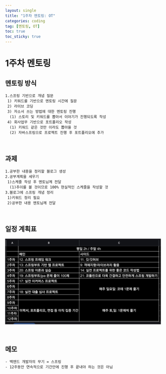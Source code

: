 ```yaml
---
layout: single
title: "1주차 멘토링: OT"
categories: coding
tag: [멘토링, OT]
toc: true
toc_sticky: true 
---
```

# 1주차 멘토링

## 멘토링 방식
```
1.스프링 기반으로 개념 질문
 1) 키워드를 기반으로 멘토링 시간에 질문
 2) 라이브 코딩
 3) 자소서 쓰는 방법에 대한 멘토링 진행
  (1) 스토리 및 키워드를 뽑아서 이야기가 진행되도록 작성
 4) 회사업무 기반으로 포트폴리오 작성
  (1) 키워드 같은 것만 이라도 뽑아올 것
  (2) 자바스프링으로 프로젝트 진행 후 포트폴리오에 추가
```
<br>

## 과제
```
1.공부한 내용을 정리할 블로그 생성
2.공부계획을 세우기
 1)스케줄 작성 후 멘토님께 전달
  (1)추이를 볼 것이므로 100% 현실적인 스케줄을 작성할 것
3.블로그에 스프링 개념 정리
 1)키워드 정리 필요
 2)공부한 내용 멘토님께 전달
```
<br>

## 일정 계획표

![alt](./coding/images/2024-11-22-241122_001/1000026803.jpg)

<br>

## 메모
```
- 백엔드 개발자의 무기 = 스프링
- 12주동안 연속적으로 기간안에 진행 후 끝내야 하는 것은 아님
```
